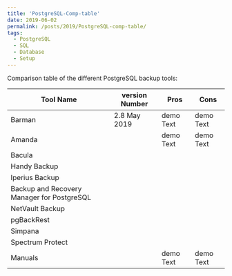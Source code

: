 ```yaml
---
title: 'PostgreSQL-Comp-table'
date: 2019-06-02
permalink: /posts/2019/PostgreSQL-comp-table/
tags:
  - PostgreSQL
  - SQL
  - Database
  - Setup
---
```


Comparison table of the different PostgreSQL backup tools:<br>

| Tool Name                                   | version Number  | Pros      | Cons      |
|---------------------------------------------|-----------------|-----------|-----------|
| Barman                                      | 2.8 May 2019    | demo Text | demo Text |
| Amanda                                      |                 | demo Text | demo Text |
| Bacula                                      |                 |           |           |
| Handy Backup                                |                 |           |           |
| Iperius Backup                              |                 |           |           |
| Backup and Recovery  Manager for PostgreSQL |                 |           |           |
| NetVault Backup                             |                 |           |           |
| pgBackRest                                  |                 |           |           |
| Simpana                                     |                 |           |           |
| Spectrum Protect                            |                 |           |           |
| Manuals                                     |                 | demo Text | demo Text |
